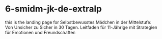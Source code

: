 # 6-smidm-jk-de-extralp
this is the landing page for Selbstbewusstes Mädchen in der Mittelstufe: Von Unsicher zu Sicher in 30 Tagen. Leitfaden für 11-Jährige mit Strategien für Emotionen und Freundschaften
